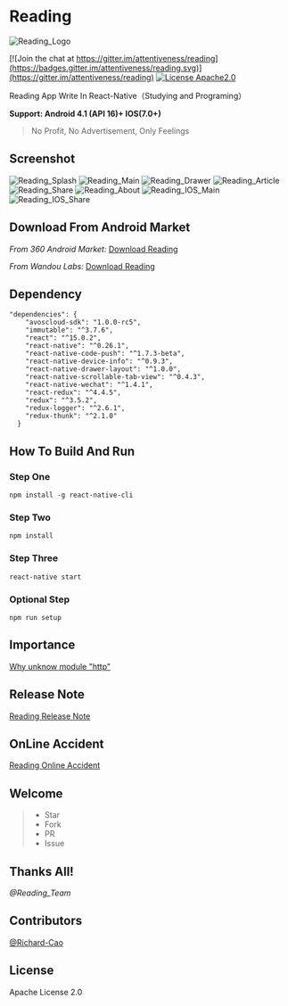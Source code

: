 # Reading
![Reading_Logo](./Reading_Logo.png)

[![Join the chat at https://gitter.im/attentiveness/reading](https://badges.gitter.im/attentiveness/reading.svg)](https://gitter.im/attentiveness/reading)
[![License Apache2.0](https://img.shields.io/hexpm/l/plug.svg)](https://raw.githubusercontent.com/attentiveness/reading/master/LICENSE)

Reading App Write In React-Native（Studying and Programing）

**Support: Android 4.1 (API 16)+    IOS(7.0+)**

> No Profit, No Advertisement, Only Feelings

## Screenshot
![Reading_Splash](./screenshot/Reading_Splash.jpg) ![Reading_Main](./screenshot/Reading_Main.jpg)
![Reading_Drawer](./screenshot/Reading_Drawer.jpg) ![Reading_Article](./screenshot/Reading_Article.jpg)
![Reading_Share](./screenshot/Reading_Share.jpg) ![Reading_About](./screenshot/Reading_About.jpg)
![Reading_IOS_Main](./screenshot/Reading_IOS_Main.jpeg) ![Reading_IOS_Share](./screenshot/Reading_IOS_Share.jpeg)

## Download From Android Market
*From 360 Android Market:* [Download Reading](http://zhushou.360.cn/detail/index/soft_id/3217938?recrefer=SE_D_Reading)

*From Wandou Labs:* [Download Reading](http://www.wandoujia.com/apps/com.reading)

## Dependency
```
"dependencies": {
    "avoscloud-sdk": "1.0.0-rc5",
    "immutable": "^3.7.6",
    "react": "^15.0.2",
    "react-native": "^0.26.1",
    "react-native-code-push": "^1.7.3-beta",
    "react-native-device-info": "^0.9.3",
    "react-native-drawer-layout": "^1.0.0",
    "react-native-scrollable-tab-view": "^0.4.3",
    "react-native-wechat": "^1.4.1",
    "react-redux": "^4.4.5",
    "redux": "^3.5.2",
    "redux-logger": "^2.6.1",
    "redux-thunk": "^2.1.0"
  }
```
## How To Build And Run
### Step One
```
npm install -g react-native-cli
```
### Step Two
```
npm install
```
### Step Three
```
react-native start
```
### Optional Step
```
npm run setup
```

## Importance
[Why unknow module "http"](https://github.com/attentiveness/reading/issues/4)

## Release Note
[Reading Release Note](https://github.com/attentiveness/reading/releases)

## OnLine Accident
[Reading Online Accident](./Reading_OnLine_Accident.md)

## Welcome
>* Star
>* Fork
>* PR
>* Issue

## Thanks All!
*@Reading_Team*

## Contributors
[@Richard-Cao](https://github.com/Richard-Cao)

## License
Apache License 2.0

